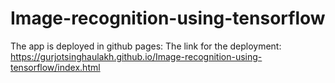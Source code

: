 # Image-recognition-using-tensorflow
The app is deployed in github pages: 
The link for the deployment: 
https://gurjotsinghaulakh.github.io/Image-recognition-using-tensorflow/index.html
